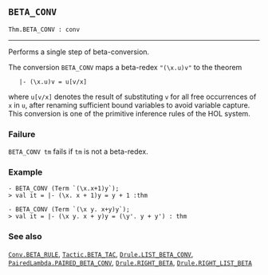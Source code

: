 ## `BETA_CONV`

``` hol4
Thm.BETA_CONV : conv
```

------------------------------------------------------------------------

Performs a single step of beta-conversion.

The conversion `BETA_CONV` maps a beta-redex `"(\x.u)v"` to the theorem

``` hol4
   |- (\x.u)v = u[v/x]
```

where `u[v/x]` denotes the result of substituting `v` for all free
occurrences of `x` in `u`, after renaming sufficient bound variables to
avoid variable capture. This conversion is one of the primitive
inference rules of the HOL system.

### Failure

`BETA_CONV tm` fails if `tm` is not a beta-redex.

### Example

``` hol4
- BETA_CONV (Term `(\x.x+1)y`);
> val it = |- (\x. x + 1)y = y + 1 :thm

- BETA_CONV (Term `(\x y. x+y)y`);
> val it = |- (\x y. x + y)y = (\y'. y + y') : thm
```

### See also

[`Conv.BETA_RULE`](#Conv.BETA_RULE),
[`Tactic.BETA_TAC`](#Tactic.BETA_TAC),
[`Drule.LIST_BETA_CONV`](#Drule.LIST_BETA_CONV),
[`PairedLambda.PAIRED_BETA_CONV`](#PairedLambda.PAIRED_BETA_CONV),
[`Drule.RIGHT_BETA`](#Drule.RIGHT_BETA),
[`Drule.RIGHT_LIST_BETA`](#Drule.RIGHT_LIST_BETA)

